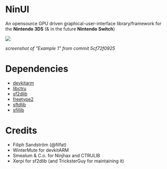 # NinUI
An opensource GPU driven graphical-user-interface library/framework for the **Nintendo 3DS** (& in the future **Nintendo Switch**)

![](http://i.imgur.com/vZhM9Ff.png?1)

*screenshot of "Example 1" from commit 5cf72f0925*

Dependencies
====
* [devkitarm](http://devkitpro.org/wiki/Getting_Started/devkitARM)
* [libctru](https://github.com/smealum/ctrulib)
* [sf2dlib](https://github.com/TricksterGuy/sf2dlib)
* [freetype2](https://github.com/mtheall/3ds_portlibs)
* [sftdlib](https://github.com/xerpi/sftdlib)
* [sfillib](https://github.com/xerpi/sfillib)

Credits
====
* Filiph Sandström (@filfat)
* WinterMute for devkitARM
* Smealum & C.o. for Ninjhax and CTRULIB
* Xerpi for sf2dlib (and TricksterGuy for maintaining it)
